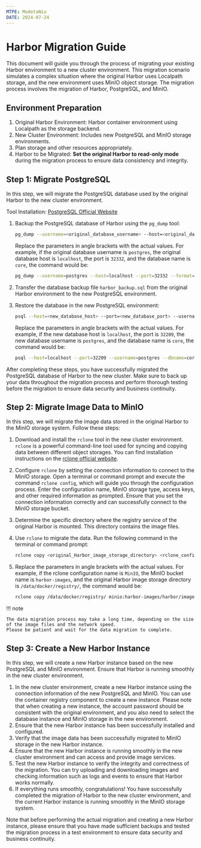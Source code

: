 ```yaml
---
MTPE: ModetaNiu
DATE: 2024-07-24
---
```


# Harbor Migration Guide

This document will guide you through the process of migrating your existing Harbor environment to a new cluster environment. 
This migration scenario simulates a complex situation where the original Harbor uses Localpath storage,
and the new environment uses MinIO object storage. The migration process involves the migration of Harbor, PostgreSQL,
and MinIO.

## Environment Preparation

1. Original Harbor Environment: Harbor container environment using Localpath as the storage backend.
2. New Cluster Environment: Includes new PostgreSQL and MinIO storage environments.
3. Plan storage and other resources appropriately.
4. Harbor to be Migrated: **Set the original Harbor to read-only mode** during the migration process to ensure data consistency and integrity.

## Step 1: Migrate PostgreSQL

In this step, we will migrate the PostgreSQL database used by the original Harbor to the new cluster environment.

Tool Installation: [PostgreSQL Official Website](https://www.postgresql.org/download/)

1. Backup the PostgreSQL database of Harbor using the `pg_dump` tool:

    ```sh
    pg_dump --username=<original_database_username> --host=<original_database_host> --port=<original_database_port> --format=plain --file=harbor_backup.sql <database_name>
    ```

    Replace the parameters in angle brackets with the actual values. For example, if the original database username is `postgres`, the original database host is `localhost`, the port is `32332`, and the database name is `core`, the command would be:

    ```sh
    pg_dump --username=postgres --host=localhost --port=32332 --format=plain --file=harbor_backup.sql core
    ```

2. Transfer the database backup file `harbor_backup.sql` from the original Harbor environment to the new PostgreSQL environment.

3. Restore the database in the new PostgreSQL environment:

    ```sh
    psql --host=<new_database_host> --port=<new_database_port> --username=<new_database_username> --dbname=<database_name> --file=harbor_backup.sql
    ```

    Replace the parameters in angle brackets with the actual values. For example, if the new database host is `localhost`, the port is `32209`, the new database username is `postgres`, and the database name is `core`, the command would be:

    ```sh
    psql --host=localhost --port=32209 --username=postgres --dbname=core --file=harbor_backup.sql
    ```

After completing these steps, you have successfully migrated the PostgreSQL database of Harbor to the new cluster. 
Make sure to back up your data throughout the migration process and perform thorough testing before the migration 
to ensure data security and business continuity.

## Step 2: Migrate Image Data to MinIO

In this step, we will migrate the image data stored in the original Harbor to the MinIO storage system. Follow these steps:

1. Download and install the `rclone` tool in the new cluster environment. `rclone` is a powerful command-line tool 
   used for syncing and copying data between different object storages. You can find installation instructions 
   on the [rclone official website](https://rclone.org/).

2. Configure `rclone` by setting the connection information to connect to the MinIO storage. Open a terminal or 
   command prompt and execute the command `rclone config`, which will guide you through the configuration process. 
   Enter the configuration name, MinIO storage type, access keys, and other required information as prompted. 
   Ensure that you set the connection information correctly and can successfully connect to the MinIO storage bucket.

3. Determine the specific directory where the registry service of the original Harbor is mounted. 
   This directory contains the image files.

4. Use `rclone` to migrate the data. Run the following command in the terminal or command prompt:

    ```sh
    rclone copy <original_Harbor_image_storage_directory> <rclone_config_name>:<Minio_bucket_name>/harbor/images/
    ```

5. Replace the parameters in angle brackets with the actual values. For example, if the rclone configuration name is `MinIO`, 
   the MinIO bucket name is `harbor-images`, and the original Harbor image storage directory is `/data/docker/registry/`, 
   the command would be:

    ```sh
    rclone copy /data/docker/registry/ minio:harbor-images/harbor/images/
    ```

!!! note

    The data migration process may take a long time, depending on the size of the image files and the network speed. 
    Please be patient and wait for the data migration to complete.

## Step 3: Create a New Harbor Instance

In this step, we will create a new Harbor instance based on the new PostgreSQL and MinIO environment. Ensure that Harbor is running smoothly in the new cluster environment.

1. In the new cluster environment, create a new Harbor instance using the connection information of the new PostgreSQL
   and MinIO. You can use the container registry component to create a new instance. Please note that when creating a
   new instance, the account password should be consistent with the original environment, and you also need to select
   the database instance and MinIO storage in the new environment.
1. Ensure that the new Harbor instance has been successfully installed and configured.
1. Verify that the image data has been successfully migrated to MinIO storage in the new Harbor instance.
1. Ensure that the new Harbor instance is running smoothly in the new cluster environment and can access and provide image services.
1. Test the new Harbor instance to verify the integrity and correctness of the migration. You can try uploading and
   downloading images and checking information such as logs and events to ensure that Harbor works normally.
1. If everything runs smoothly, congratulations! You have successfully completed the migration of Harbor to the
   new cluster environment, and the current Harbor instance is running smoothly in the MinIO storage system.

Note that before performing the actual migration and creating a new Harbor instance, please ensure that you have made
sufficient backups and tested the migration process in a test environment to ensure data security and business continuity.
